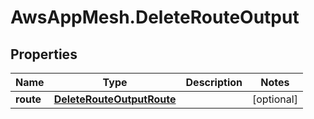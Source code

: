 # AwsAppMesh.DeleteRouteOutput

## Properties

Name | Type | Description | Notes
------------ | ------------- | ------------- | -------------
**route** | [**DeleteRouteOutputRoute**](DeleteRouteOutputRoute.md) |  | [optional] 


